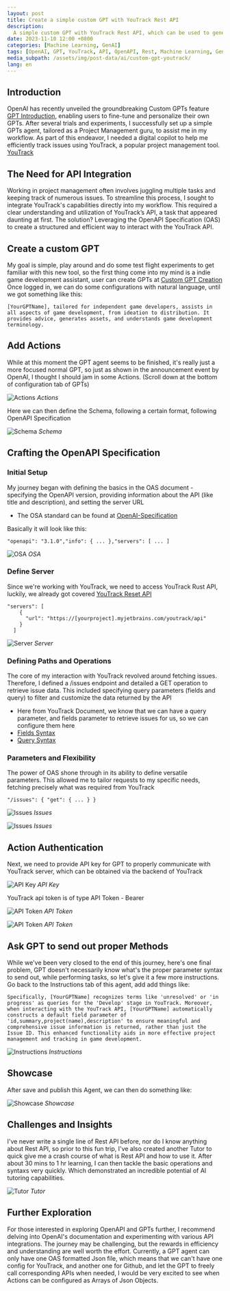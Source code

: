 ```yaml
---
layout: post
title: Create a simple custom GPT with YouTrack Rest API
description: 
  A simple custom GPT with YouTrack Rest API, which can be used to generate a list of issues in a specific project
date: 2023-11-10 12:00 +0800
categories: [Machine Learning, GenAI]
tags: [OpenAI, GPT, YouTrack, API, OpenAPI, Rest, Machine Learning, GenAI, AI]
media_subpath: /assets/img/post-data/ai/custom-gpt-youtrack/
lang: en
---
```


## Introduction
OpenAI has recently unveiled the groundbreaking Custom GPTs feature [GPT Introduction], enabling users to fine-tune and personalize their own GPTs. After several trials and experiments, I successfully set up a simple GPTs agent, tailored as a Project Management guru, to assist me in my workflow. As part of this endeavor, I needed a digital copilot to help me efficiently track issues using YouTrack, a popular project management tool. [YouTrack]

## The Need for API Integration
Working in project management often involves juggling multiple tasks and keeping track of numerous issues. To streamline this process, I sought to integrate YouTrack's capabilities directly into my workflow. This required a clear understanding and utilization of YouTrack’s API, a task that appeared daunting at first. The solution? Leveraging the OpenAPI Specification (OAS) to create a structured and efficient way to interact with the YouTrack API.

## Create a custom GPT
My goal is simple, play around and do some test flight experiments to get familiar with this new tool, so the first thing come into my mind is a indie game development assistant, user can create GPTs at [Custom GPT Creation] Once logged in, we can do some configurations with natural language, until we got something like this:

```
[YourGPTName], tailored for independent game developers, assists in all aspects of game development, from ideation to distribution. It provides advice, generates assets, and understands game development terminology.
```

## Add Actions
While at this moment the GPT agent seems to be finished, it's really just a more focused normal GPT, so just as shown in the announcement event by OpenAI, I thought I should jam in some Actions. (Scroll down at the bottom of configuration tab of GPTs)

![Actions](gpt_youtrack_1.webp)
_Actions_

Here we can then define the Schema, following a certain format, following OpenAPI Specification

![Schema](gpt_youtrack_2.webp)
_Schema_

## Crafting the OpenAPI Specification
### Initial Setup
My journey began with defining the basics in the OAS document - specifying the OpenAPI version, providing information about the API (like title and description), and setting the server URL
- The OSA standard can be found at [OpenAI-Specification]

Basically it will look like this:
```
"openapi": "3.1.0","info": { ... },"servers": [ ... ]
```

![OSA](gpt_youtrack_3.webp)
_OSA_

### Define Server
Since we're working with YouTrack, we need to access YouTrack Rust API, luckily, we already got covered [YouTrack Reset API]

```
"servers": [
    {
      "url": "https://[yourproject].myjetbrains.com/youtrack/api"
    }
  ]
```

![Server](gpt_youtrack_4.webp)
_Server_

### Defining Paths and Operations
The core of my interaction with YouTrack revolved around fetching issues. Therefore, I defined a /issues endpoint and detailed a GET operation to retrieve issue data. This included specifying query parameters (fields and query) to filter and customize the data returned by the API
- Here from YouTrack Document, we know that we can have a query parameter, and fields parameter to retrieve issues for us, so we can configure them here
- [Fields Syntax]
- [Query Syntax]

### Parameters and Flexibility
The power of OAS shone through in its ability to define versatile parameters. This allowed me to tailor requests to my specific needs, fetching precisely what was required from YouTrack

```
"/issues": { "get": { ... } }
```

![Issues](gpt_youtrack_5.webp)
_Issues_

![Issues](gpt_youtrack_6.webp)
_Issues_

## Action Authentication
Next, we need to provide API key for GPT to properly communicate with YouTrack server, which can be obtained via the backend of YouTrack

![API Key](gpt_youtrack_7.webp)
_API Key_

YouTrack api token is of type API Token - Bearer

![API Token](gpt_youtrack_8.webp)
_API Token_

![API Token](gpt_youtrack_9.webp)
_API Token_

## Ask GPT to send out proper Methods
While we've been very closed to the end of this journey, here's one final problem, GPT doesn't necessarily know what's the proper parameter syntax to send out, while performing tasks, so let's give it a few more instructions. Go back to the Instructions tab of this agent, add add things like:

```
Specifically, [YourGPTName] recognizes terms like 'unresolved' or 'in progress' as queries for the 'Develop' stage in YouTrack. Moreover, when interacting with the YouTrack API, [YourGPTName] automatically constructs a default field parameter of 'id,summary,project(name),description' to ensure meaningful and comprehensive issue information is returned, rather than just the Issue ID. This enhanced functionality aids in more effective project management and tracking in game development.
```

![Instructions](gpt_youtrack_10.webp)
_Instructions_

## Showcase
After save and publish this Agent, we can then do something like:

![Showcase](gpt_youtrack_11.webp)
_Showcase_

## Challenges and Insights
I've never write a single line of Rest API before, nor do I know anything about Rest API, so prior to this fun trip, I've also created another Tutor to quick give me a crash course of what is Rest API and how to use it. After about 30 mins to 1 hr learning, I can then tackle the basic operations and syntaxs very quickly. Which demonstrated an incredible potential of AI tutoring capabilities.

![Tutor](gpt_youtrack_12.webp)
_Tutor_

## Further Exploration
For those interested in exploring OpenAPI and GPTs further, I recommend delving into OpenAI's documentation and experimenting with various API integrations. The journey may be challenging, but the rewards in efficiency and understanding are well worth the effort. Currently, a GPT agent can only have one OAS formatted Json file, which means that we can't have one config for YouTrack, and another one for Github, and let the GPT to freely call corresponding APIs when needed, I would be very excited to see when Actions can be configured as Arrays of Json Objects.



[GPT Introduction]: https://openai.com/blog/introducing-gpts
[YouTrack]: https://www.jetbrains.com/youtrack/
[Custom GPT Creation]: https://chat.openai.com/create
[OpenAI-Specification]: https://github.com/OAI/OpenAPI-Specification
[YouTrack Reset API]: https://www.jetbrains.com/help/youtrack/devportal/youtrack-rest-api.html
[Fields Syntax]: https://www.jetbrains.com/help/youtrack/devportal/api-fields-syntax.html
[Query Syntax]: https://www.jetbrains.com/help/youtrack/devportal/api-query-syntax.html